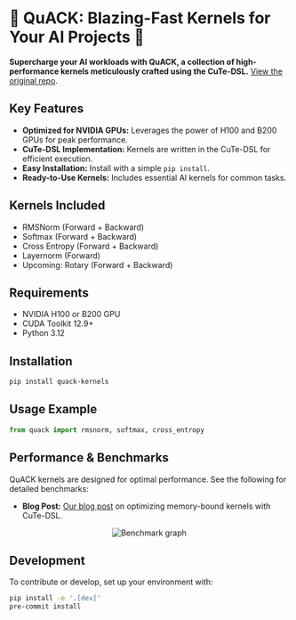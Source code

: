 # 🦆 QuACK: Blazing-Fast Kernels for Your AI Projects 🦆

**Supercharge your AI workloads with QuACK, a collection of high-performance kernels meticulously crafted using the CuTe-DSL.**  [View the original repo](https://github.com/Dao-AILab/quack).

## Key Features

*   **Optimized for NVIDIA GPUs:** Leverages the power of H100 and B200 GPUs for peak performance.
*   **CuTe-DSL Implementation:**  Kernels are written in the CuTe-DSL for efficient execution.
*   **Easy Installation:** Install with a simple `pip install`.
*   **Ready-to-Use Kernels:** Includes essential AI kernels for common tasks.

## Kernels Included

*   RMSNorm (Forward + Backward)
*   Softmax (Forward + Backward)
*   Cross Entropy (Forward + Backward)
*   Layernorm (Forward)
*   Upcoming: Rotary (Forward + Backward)

## Requirements

*   NVIDIA H100 or B200 GPU
*   CUDA Toolkit 12.9+
*   Python 3.12

## Installation

```bash
pip install quack-kernels
```

## Usage Example

```python
from quack import rmsnorm, softmax, cross_entropy
```

## Performance & Benchmarks

QuACK kernels are designed for optimal performance. See the following for detailed benchmarks:

*   **Blog Post:**  [Our blog post](media/2025-07-10-membound-sol.md) on optimizing memory-bound kernels with CuTe-DSL.

<div align="center">
<figure>
  <img
  src="media/bf16_kernel_benchmarks_single_row.svg"
  alt="Benchmark graph"
  >
</figure>
</div>

## Development

To contribute or develop, set up your environment with:

```bash
pip install -e '.[dev]'
pre-commit install
```